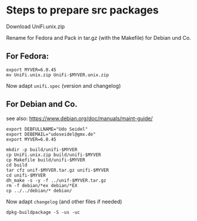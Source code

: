 # Steps to prepare src packages

Download UniFi.unix.zip

Rename for Fedora and Pack in tar.gz (with the Makefile) for Debian und Co.

## For Fedora:
```
export MYVER=6.0.45
mv UniFi.unix.zip UniFi-$MYVER.unix.zip
```
Now adapt `unifi.spec` (version and changelog)

## For Debian and Co.

see also: https://www.debian.org/doc/manuals/maint-guide/

```
export DEBFULLNAME="Udo Seidel"
export DEBEMAIL="udoseidel@gmx.de"
export MYVER=6.0.45

mkdir -p build/unifi-$MYVER
cp UniFi.unix.zip build/unifi-$MYVER
cp Makefile build/unifi-$MYVER
cd build
tar cfz unif-$MYVER.tar.gz unifi-$MYVER
cd unifi-$MYVER
dh_make -s -y -f ../unif-$MYVER.tar.gz
rm -f debian/*ex debian/*EX
cp ../../debian/* debian/
```

Now adapt `changelog` (and other files if needed)

```
dpkg-buildpackage -S -us -uc
```


